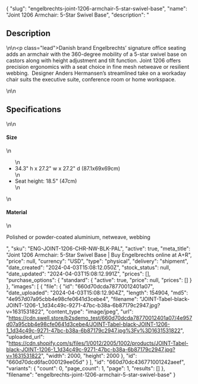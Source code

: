 {
  "slug": "engelbrechts-joint-1206-armchair-5-star-swivel-base",
  "name": "Joint 1206 Armchair: 5-Star Swivel Base",
  "description": "<h2>Description</h2>\n<!-- split -->\n<p class=\"lead\">Danish brand Engelbrechts’ signature office seating adds an armchair with the 360-degree mobility of a 5-star swivel base on castors along with height adjustment and tilt function. Joint 1206 offers precision ergonomics with a seat choice in fine mesh netweave or resilient webbing.  Designer Anders Hermansen’s streamlined take on a workaday chair suits the executive suite, conference room or home workspace. </p>\n<!-- split -->\n<h2>Specifications</h2>\n<!-- split -->\n<h4>Size</h4>\n<ul>\n<li>34.3\" h x 27.2\" w x 27.2\" d (87.1x69x69cm)</li>\n<li>Seat height: 18.5\" (47cm)</li>\n</ul>\n<h4>Material</h4>\n<p>Polished or powder-coated aluminium, netweave, webbing</p>",
  "sku": "ENG-JOINT-1206-CHR-NW-BLK-PAL",
  "active": true,
  "meta_title": "Joint 1206 Armchair: 5-Star Swivel Base | Buy Engelbrechts online at A+R",
  "price": null,
  "currency": "USD",
  "type": "physical",
  "delivery": "shipment",
  "date_created": "2024-04-03T15:08:12.050Z",
  "stock_status": null,
  "date_updated": "2024-04-03T15:08:12.991Z",
  "prices": [],
  "purchase_options": {
    "standard": {
      "active": true,
      "price": null,
      "prices": []
    }
  },
  "images": [
    {
      "file": {
        "id": "660d70dcda78770012401a07",
        "date_uploaded": "2024-04-03T15:08:12.904Z",
        "length": 154904,
        "md5": "4e957d07a95cbb4e98cfe0641d3cebe4",
        "filename": "JOINT-Tabel-black-JOINT-1206-1_1d34c49c-9271-47bc-b38a-6b87179c2947.jpg?v=1631531822",
        "content_type": "image/jpeg",
        "url": "https://cdn.swell.store/b2sdemo_test/660d70dcda78770012401a07/4e957d07a95cbb4e98cfe0641d3cebe4/JOINT-Tabel-black-JOINT-1206-1_1d34c49c-9271-47bc-b38a-6b87179c2947.jpg%3Fv%3D1631531822",
        "uploaded_url": "https://cdn.shopify.com/s/files/1/0012/2005/1002/products/JOINT-Tabel-black-JOINT-1206-1_1d34c49c-9271-47bc-b38a-6b87179c2947.jpg?v=1631531822",
        "width": 2000,
        "height": 2000
      },
      "id": "660d70dcd6fac000129ee05d"
    }
  ],
  "id": "660d70dc436771001242aeef",
  "variants": {
    "count": 0,
    "page_count": 1,
    "page": 1,
    "results": []
  },
  "filename": "engelbrechts-joint-1206-armchair-5-star-swivel-base"
}